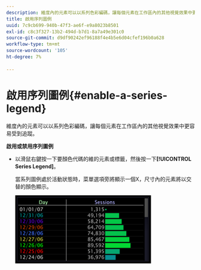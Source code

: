```yaml
---
description: 維度內的元素可以以系列色彩編碼，讓每個元素在工作區內的其他視覺效果中更容易受到追蹤。
title: 啟用序列圖例
uuid: 7c9cb699-940b-47f3-ae6f-e9a8023b8501
exl-id: c8c3f327-13b2-494d-b7d1-8a7a49e301c0
source-git-commit: d9df90242ef96188f4e4b5e6d04cfef196b0a628
workflow-type: tm+mt
source-wordcount: '105'
ht-degree: 7%

---
```


# 啟用序列圖例{#enable-a-series-legend}

維度內的元素可以以系列色彩編碼，讓每個元素在工作區內的其他視覺效果中更容易受到追蹤。

**啟用或禁用序列圖例**

* 以滑鼠右鍵按一下要顏色代碼的維的元素或標籤，然後按一下&#x200B;**[!UICONTROL Series Legend]**。

   當系列圖例處於活動狀態時，菜單選項旁將顯示一個X，尺寸內的元素將以交替的顏色顯示。

   ![](assets/vis_Graph_SeriesLegend.png)
